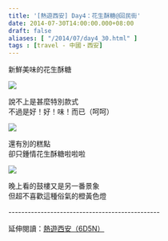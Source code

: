 ```yaml
---
title: '[熱遊西安] Day4：花生酥糖@回民街'
date: 2014-07-30T14:00:00.000+08:00
draft: false
aliases: [ "/2014/07/day4_30.html" ]
tags : [travel - 中國・西安]
---
```


新鮮美味的花生酥糖  

[![](https://1.bp.blogspot.com/-FNgmN8bkxnM/XEQTKTXFZhI/AAAAAAAAGI8/KK2GXvqQg6oIKwn4thWbG45mK3lDY4qNQCLcBGAs/s640/14787154993_10ed825d43_z.jpg)](https://1.bp.blogspot.com/-FNgmN8bkxnM/XEQTKTXFZhI/AAAAAAAAGI8/KK2GXvqQg6oIKwn4thWbG45mK3lDY4qNQCLcBGAs/s1600/14787154993_10ed825d43_z.jpg)

說不上是甚麼特別款式  
不過是好！好！味！而已（呵呵）  

[![](https://4.bp.blogspot.com/-RUY0o4cRT9o/XEQTRDoQGqI/AAAAAAAAGJA/MmQDmhUoPlUkjKQVwBOVejOplE2dd3MOQCLcBGAs/s640/14764932274_a2cc6827ef_z.jpg)](https://4.bp.blogspot.com/-RUY0o4cRT9o/XEQTRDoQGqI/AAAAAAAAGJA/MmQDmhUoPlUkjKQVwBOVejOplE2dd3MOQCLcBGAs/s1600/14764932274_a2cc6827ef_z.jpg)

還有別的糕點  
卻只鍾情花生酥糖啦啦啦  

[![](https://4.bp.blogspot.com/-1ot_yiTsKwI/XEQTXg9_YgI/AAAAAAAAGJE/pAFAcF1Zwa4LzPbbbkx9FxJ8FBZYDK_rQCLcBGAs/s640/14764113691_70614b084b_z.jpg)](https://4.bp.blogspot.com/-1ot_yiTsKwI/XEQTXg9_YgI/AAAAAAAAGJE/pAFAcF1Zwa4LzPbbbkx9FxJ8FBZYDK_rQCLcBGAs/s1600/14764113691_70614b084b_z.jpg)

晚上看的鼓樓又是另一番景象  
但超不喜歡這種俗氣的橙黃色燈  
  
\-----------------------------------------------  
  
延伸閱讀：[熱遊西安（6D5N）](http://www.hidie.net/2014/08/6d5n.html)